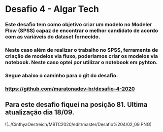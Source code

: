 
# Desafio 4 - Algar Tech

### Este desafio tem como objetivo criar um modelo no Modeler Flow (SPSS) capaz de encontrar o melhor candidato de acordo com as variáveis do dataset fornecido.
### Neste caso além de realizar o trabalho no SPSS, ferramenta de criação de modelos via fluxo, poderiamos criar os modelos via notebook. Neste caso optei por utilizar o notebook em pyhton. 

### Segue abaixo o caminho para o git do desafio. 
### https://github.com/maratonadev-br/desafio-4-2020

## Para este desafio fiquei na posição 81. Ultima atualização dia 18/09. 

!(../CinthyaOestreich/MBTC2020/edit/master/Desafio%204/02_09.PNG)
